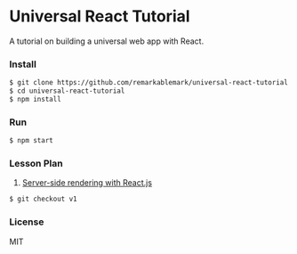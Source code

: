 # Universal React Tutorial

A tutorial on building a universal web app with React.

### Install

```sh
$ git clone https://github.com/remarkablemark/universal-react-tutorial.git
$ cd universal-react-tutorial
$ npm install
```

### Run

```sh
$ npm start
```

### Lesson Plan

1. [Server-side rendering with React.js](http://b.remarkabl.org/1TIalfC)

```sh
$ git checkout v1
```

### License

MIT
